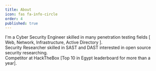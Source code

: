 ```yaml
---
title: About
icon: fas fa-info-circle
order: 4
published: true
---
```


<p>
I'm a Cyber Security Engineer skilled in many penetration testing fields [ Web, Network, Infrastructure, Active Directory ].
  <br>
Security Researcher skilled in SAST and DAST interested in open source security researching.
<br>
Competitor at HackTheBox [Top 10 in Egypt leaderboard for more than a year].
</p>
